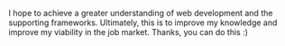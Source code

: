 I hope to achieve a greater understanding of web development and the supporting frameworks. Ultimately, this is to improve my knowledge and improve my viability in the job market. Thanks, you can do this :)
